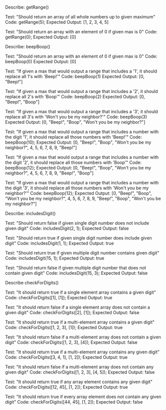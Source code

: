 Describe: getRange()

Test: "Should return an array of all whole numbers up to given maximum"
Code: getRange(5);
Expected Output: [1, 2, 3, 4, 5]

Test: "Should return an array with an element of 0 if given max is 0"
Code: getRange(0);
Expected Output: [0]



Describe: beepBoop()

Test: "Should return an array with an element of 0 if given max is 0"
Code: beepBoop(0)
Expected Output: [0]

Test: "If given a max that would output a range that includes a '1', it should replace all 1's with 'Beep!'"
Code: beepBoop(1)
Expected Output: [0, "Beep!"]

Test: "If given a max that would output a range that includes a '2', it should replace all 2's with 'Boop'"
Code: beepBoop(2)
Expected Output: [0, "Beep!", "Boop"]

Test: "If given a max that would output a range that includes a '3', it should replace all 3's with 'Won't you be my neighbor?'"
Code: beepBoop(3)
Expected Output: [0, "Beep!", "Boop", "Won't you be my neighbor?"]

Test: "If given a max that would output a range that includes a number with the digit '1', it should replace all those numbers with 'Beep!'"
Code: beepBoop(10);
Expected Output: [0, "Beep!", "Boop", "Won't you be my neighbor?", 4, 5, 6, 7, 8, 9, "Beep!"]

Test: "If given a max that would output a range that includes a number with the digit '2', it should replace all those numbers with 'Boop'"
Code: beepBoop(12);
Expected Output: [0, "Beep!", "Boop", "Won't you be my neighbor?", 4, 5, 6, 7, 8, 9, "Beep!", "Boop"]

Test: "If given a max that would output a range that includes a number with the digit '3', it should replace all those numbers with 'Won't you be my neighbor?'"
Code: beepBoop(12);
Expected Output: [0, "Beep!", "Boop", "Won't you be my neighbor?", 4, 5, 6, 7, 8, 9, "Beep!", "Boop", "Won't you be my neighbor?"]



Describe: includesDigit()

Test: "Should return false if given single digit number does not include given digit"
Code: includesDigit(2, 1);
Expected Output: false

Test: "Should return true if given single digit number does include given digit"
Code: includesDigit(1, 1);
Expected Output: true

Test: "Should return true if given multiple digit number contains given digit"
Code: includesDigit(15, 1);
Expected Output: true

Test: "Should return false if given multiple digit number that does not contain given digit"
Code: includesDigit(15, 3);
Expected Output: false



Describe checkForDigits()

Test: "It should return true if a single element array contains a given digit"
Code: checkForDigits([1], [1]);
Expected Output: true

Test: "It should return false if a single element array does not contain a given digit"
Code: checkForDigits([2], [1]);
Expected Output: false

Test: "It should return true if a multi-element array contains a given digit"
Code: checkForDigits([1, 2, 3], [1]);
Expected Output: true

Test: "It should return false if a multi-element array does not contain a given digit"
Code: checkForDigits([1, 2, 3], [4]);
Expected Output: false

Test: "It should return true if a multi-element array contains any given digit"
Code: checkForDigits([3, 4, 1], [1, 2]);
Expected Output: true

Test: "It should return false if a multi-element array does not contain any given digit"
Code: checkForDigits([1, 2, 3], [4, 5]);
Expected Output: false

Test: "It should return true if any array element contains any given digit"
Code: checkForDigits([12, 45], [1, 2]);
Expected Output: true

Test: "It should return true if every array element does not contain any given digit"
Code: checkForDigits([44, 45], [1, 2]);
Expected Output: false